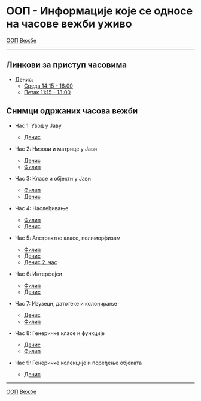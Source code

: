 # ООП - Информације које се односе на часове вежби уживо

[ООП](../../README.md) [Вежбе](../README.md)

---

## Линкови за приступ часовима

- Денис:
    - [Среда 14:15 - 16:00](https://matf.webex.com/matf/j.php?MTID=m15d40dece5f9b68f11b75e5572087a87)
    - [Петак 11:15 - 13:00](https://matf.webex.com/matf/j.php?MTID=m2663ba84225a94c25e5126d1ecaeb048)

## Снимци одржаних часова вежби

- Час 1: Увод у Јаву
	- [Денис](https://youtu.be/ggszXF-NKac) 

- Час 2: Низови и матрице у Јави
	- [Денис](https://youtu.be/pcXbNZJuRy8)
	- [Филип](https://youtu.be/hpjpvVPesvM)

- Час 3: Класе и објекти у Јави
	- [Филип](https://youtu.be/rhTG-M27zOE)
	- [Денис](https://youtu.be/qNkB4PAZc98)

- Час 4: Наслеђивање
	- [Филип](https://youtu.be/aTAQ1uzFgK4)
	- [Денис](https://youtu.be/GP2yTBKLnxU)
	
- Час 5: Апстрактне класе, полиморфизам
	- [Филип](https://youtu.be/GgnDxpdumd8)
	- [Денис](https://youtu.be/ipLntBXAZwo)
	- [Денис 2. час](https://youtu.be/FnzyEd_i8bs)
	
- Час 6: Интерфејси
	- [Филип](https://youtu.be/E2parVCJwHE)
	- [Денис](https://youtu.be/B_IVYCXqL3I)

- Час 7: Изузеци, датотеке и колонирање 
	- [Денис](https://youtu.be/36pRs-EBbwQ)
	- [Филип](https://youtu.be/Z-C6cgHGw2E)
	
- Час 8: Генеричке класе и функције 
	- [Денис](https://youtu.be/B1LnF_vc1bM)
	- [Филип](https://youtu.be/VDEjHaI9TWY)
		
- Час 9: Генеричке колекције и поређење објеката 
	- [Денис](https://youtu.be/Lbpo_aOi0sA)

--- 
[ООП](../../README.md) [Вежбе](../README.md)
